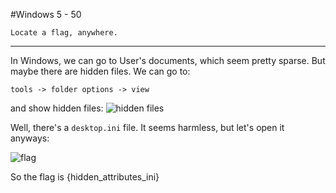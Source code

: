 #Windows 5 - 50

	Locate a flag, anywhere.

------------

In Windows, we can go to User's documents, which seem pretty sparse. But maybe there are hidden files. We can go to:

`tools -> folder options -> view`

and show hidden files:
![hidden files](http://i.imgur.com/O365KZ4.png)

Well, there's a `desktop.ini` file. It seems harmless, but let's open it anyways:

![flag](http://i.imgur.com/DaB0ujt.png)

So the flag is {hidden_attributes_ini}